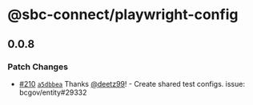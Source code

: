 # @sbc-connect/playwright-config

## 0.0.8

### Patch Changes

- [#210](https://github.com/bcgov/business-ui/pull/210) [`a5dbbea`](https://github.com/bcgov/business-ui/commit/a5dbbea55377822027a3246837e2765ace0d6e0a) Thanks [@deetz99](https://github.com/deetz99)! - Create shared test configs. issue: bcgov/entity#29332
